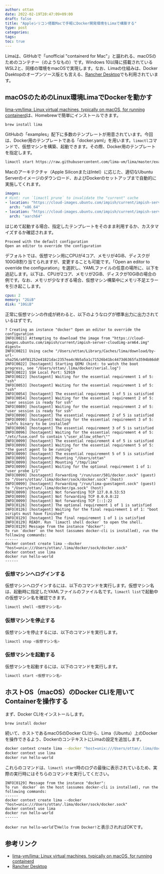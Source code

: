 ```yaml
---
author: ottan
date: 2022-02-19T20:47:09+09:00
draft: false
title: "Appleシリコン搭載Macで手軽にDocker開発環境をLimaで構築する"
type: post
categories:
tags:
toc: true
---
```


Limaは、GitHubで「unofficial "containerd for Mac"」と謳われる、macOSのためのコンテナー（のようなもの）です。Windows 10以降に搭載されているWSL2と、同様の環境をmacOSで実現します。なお、Limaの仕組みは、Docker Dsektopのオープンソース版とも言える、[Rancher Desktop](https://rancherdesktop.io/)でも利用されています。

## macOSのためのLinux環境LimaでDockerを動かす

[lima-vm/lima: Linux virtual machines, typically on macOS, for running containerd](https://github.com/lima-vm/lima)は、Homebrewで簡単にインストールできます。

```zsh
brew install lima
```

GitHubの「examples」配下に多数のテンプレートが用意されています。今回は、Docker用のテンプレートである「docker.yaml」を用います。`limactl`コマンドで、仮想マシンを構築、起動できます。その際、Docker用のテンプレートを指定します。

```zsh
limactl start https://raw.githubusercontent.com/lima-vm/lima/master/examples/docker.yaml
```

Macのアーキテクチャ（Apple SiliconまたはIntel）に応じた、適切なUbuntu Serverのイメージのダウンロード、およびDockerのセットアップまで自動的に実施してくれます。

```yaml
images:
# Hint: run `limactl prune` to invalidate the "current" cache
- location: "https://cloud-images.ubuntu.com/impish/current/impish-server-cloudimg-amd64.img"
  arch: "x86_64"
- location: "https://cloud-images.ubuntu.com/impish/current/impish-server-cloudimg-arm64.img"
  arch: "aarch64"

```

はじめて起動する場合、指定したテンプレートをそのまま利用するか、カスタマイズするか確認されます。

```
Proceed with the default configuration
Open an editor to override the configuration
```

デフォルトでは、仮想マシン用にCPUが4コア、メモリが4GiB、ディスクが100GiB割り当てられますが、変更することも可能です。「Open an editor to override the configuration」を選択し、YAMLファイルの任意の場所に、以下を追記します。以下は、CPUが2コア、メモリが2GiB、ディスクが10GiBの場合の例です。なお、メモリが少なすぎる場合、仮想マシン構築中にメモリ不足エラーを引き起こします。

```yaml
cpus: 2
memory: "2GiB"
disk: "10GiB"
```

正常に仮想マシンの作成が終わると、以下のようなログが標準出力に出力されているはずです。

```
? Creating an instance "docker" Open an editor to override the configuration
INFO[0021] Attempting to download the image from "https://cloud-images.ubuntu.com/impish/current/impish-server-cloudimg-arm64.img"  digest=
INFO[0021] Using cache "/Users/ottan/Library/Caches/lima/download/by-url-sha256/a9f81252e41821dac2357ea4c9b5a5a1c71526b41bc4473d6365fa3594b86dd9/data"
INFO[0022] [hostagent] Starting QEMU (hint: to watch the boot progress, see "/Users/ottan/.lima/docker/serial.log")
INFO[0022] SSH Local Port: 52919
INFO[0022] [hostagent] Waiting for the essential requirement 1 of 5: "ssh"
INFO[0053] [hostagent] Waiting for the essential requirement 1 of 5: "ssh"
INFO[0054] [hostagent] The essential requirement 1 of 5 is satisfied
INFO[0054] [hostagent] Waiting for the essential requirement 2 of 5: "user session is ready for ssh"
INFO[0089] [hostagent] Waiting for the essential requirement 2 of 5: "user session is ready for ssh"
INFO[0090] [hostagent] The essential requirement 2 of 5 is satisfied
INFO[0090] [hostagent] Waiting for the essential requirement 3 of 5: "sshfs binary to be installed"
INFO[0096] [hostagent] The essential requirement 3 of 5 is satisfied
INFO[0096] [hostagent] Waiting for the essential requirement 4 of 5: "/etc/fuse.conf to contain \"user_allow_other\""
INFO[0099] [hostagent] The essential requirement 4 of 5 is satisfied
INFO[0099] [hostagent] Waiting for the essential requirement 5 of 5: "the guest agent to be running"
INFO[0099] [hostagent] The essential requirement 5 of 5 is satisfied
INFO[0099] [hostagent] Mounting "/Users/ottan"
INFO[0099] [hostagent] Mounting "/tmp/lima"
INFO[0099] [hostagent] Waiting for the optional requirement 1 of 1: "user probe 1/1"
INFO[0099] [hostagent] Forwarding "/run/user/501/docker.sock" (guest) to "/Users/ottan/.lima/docker/sock/docker.sock" (host)
INFO[0099] [hostagent] Forwarding "/run/lima-guestagent.sock" (guest) to "/Users/ottan/.lima/docker/ga.sock" (host)
INFO[0099] [hostagent] Not forwarding TCP 127.0.0.53:53
INFO[0099] [hostagent] Not forwarding TCP 0.0.0.0:22
INFO[0099] [hostagent] Not forwarding TCP [::]:22
INFO[0126] [hostagent] The optional requirement 1 of 1 is satisfied
INFO[0126] [hostagent] Waiting for the final requirement 1 of 1: "boot scripts must have finished"
INFO[0129] [hostagent] The final requirement 1 of 1 is satisfied
INFO[0129] READY. Run `limactl shell docker` to open the shell.
INFO[0129] Message from the instance "docker":
To run `docker` on the host (assumes docker-cli is installed), run the following commands:
------
docker context create lima --docker "host=unix:///Users/ottan/.lima/docker/sock/docker.sock"
docker context use lima
docker run hello-world
------
```

### 仮想マシンへログインする

仮想マシンへログインするには、以下のコマンドを実行します。仮想マシン名は、起動時に指定したYAMLファイルのファイル名です。`limactl list`で起動中の仮想マシン名を確認できます。

```zsh
limactl shell <仮想マシン名>
```

### 仮想マシンを停止する

仮想マシンを停止するには、以下のコマンドを実行します。

```zsh
limactl stop <仮想マシン名>
```

### 仮想マシンを起動する

仮想マシンを起動するには、以下のコマンドを実行します。

```zsh
limactl start <仮想マシン名>
```

## ホストOS（macOS）のDocker CLIを用いてContainerを操作する

まず、Docker CLIをインストールします。

```zsh
brew install docker
```

続いて、ホストであるmacOSのDocker CLIから、Lima（Ubuntu）上のDockerを操作できるよう、DockerのコンテキストにLimaの設定を追加します。

```zsh
docker context create lima --docker "host=unix:///Users/ottan/.lima/docker/sock/docker.sock"
docker context use lima
docker run hello-world
```

これらのコマンドは、`limactl start`時のログの最後に表示されているため、実際の実行時にはそちらのコマンドを実行してください。

```
INFO[0129] Message from the instance "docker":
To run `docker` on the host (assumes docker-cli is installed), run the following commands:
------
docker context create lima --docker "host=unix:///Users/ottan/.lima/docker/sock/docker.sock"
docker context use lima
docker run hello-world
------
```

`docker run hello-world`で`Hello from Docker!`と表示されればOKです。

## 参考リンク

* [lima-vm/lima: Linux virtual machines, typically on macOS, for running containerd](https://github.com/lima-vm/lima)
* [Rancher Desktop](https://rancherdesktop.io/)